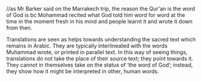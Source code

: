 //as Mr Barker said on the Marrakech trip, the reason the Qur'an is the word of God is bc Mohammad recited what God told him word for word at the time in the moment fresh in his mind and people learnt it and wrote it down from then.

Translations are seen as helps towards understanding the sacred text which remains in Arabic. They are typically interlineated with the words Muhammad wrote, or printed in parallel text. In this way of seeing things, translations do not take the place of their source text; they point towards it. They cannot in themselves take on the status of ‘the word of God’; instead, they show how it might be interpreted in other, human words.